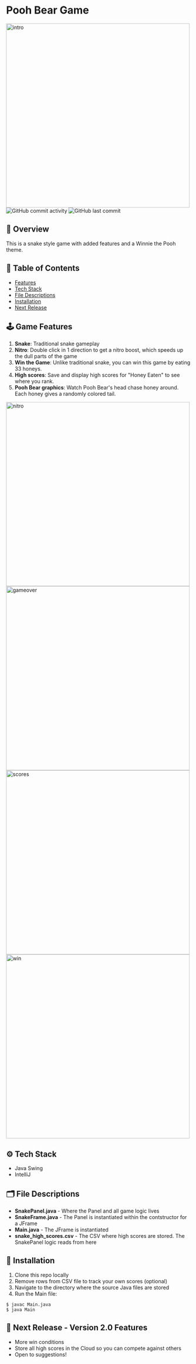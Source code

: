 
# Pooh Bear Game
<img width="500" alt="intro" src="https://user-images.githubusercontent.com/31792170/173160983-bcf42e7c-738e-4cb4-85af-0c0ea89d9377.png">
<img alt="GitHub commit activity" src="https://img.shields.io/github/commit-activity/m/aaroncorona/Pooh-Bear-Game">
<img alt="GitHub last commit" src="https://img.shields.io/github/last-commit/aaroncorona/Pooh-Bear-Game">


## 🐻 Overview
This is a snake style game with added features and a Winnie the Pooh theme.

## 📖 Table of Contents
* [Features](#%EF%B8%8F-game-features)
* [Tech Stack](#%EF%B8%8F-tech-stack)
* [File Descriptions](#%EF%B8%8F-file-descriptions)
* [Installation](#-installation)
* [Next Release](#-next-release---version-20-features)


## 🕹️ Game Features
1. **Snake**: Traditional snake gameplay
2. **Nitro**: Double click in 1 direction to get a nitro boost, which speeds up the dull parts of the game
3. **Win the Game**: Unlike traditional snake, you can win this game by eating 33 honeys.
4. **High scores**: Save and display high scores for "Honey Eaten" to see where you rank.
5. **Pooh Bear graphics**: Watch Pooh Bear's head chase honey around. Each honey gives a randomly colored tail.
<img width="500" alt="nitro" src="https://user-images.githubusercontent.com/31792170/173169436-1af02a61-b6a8-4f53-91c7-999a734d60cc.png">
<img width="500" alt="gameover" src="https://user-images.githubusercontent.com/31792170/173163046-817ceb01-c7ff-4465-9498-21090919c827.png">
<img width="500" alt="scores" src="https://user-images.githubusercontent.com/31792170/173162995-3186db38-a1ac-4fae-8221-6f435e7d546e.png">
<img width="500" alt="win" src="https://user-images.githubusercontent.com/31792170/173169340-2e513548-d169-4510-8b36-ea39caa113ce.png">

## ⚙️ Tech Stack
* Java Swing
* IntelliJ


## 🗂️ File Descriptions
* **SnakePanel.java** - Where the Panel and all game logic lives
* **SnakeFrame.java** - The Panel is instantiated within the contstructor for a JFrame
* **Main.java** - The JFrame is instantiated
* **snake_high_scores.csv** - The CSV where high scores are stored. The SnakePanel logic reads from here


## 🚀 Installation
1. Clone this repo locally 
2. Remove rows from CSV file to track your own scores (optional)
3. Navigate to the directory where the source Java files are stored
4. Run the Main file:
```
$ javac Main.java
$ java Main
```

## 🚧 Next Release - Version 2.0 Features
* More win conditions
* Store all high scores in the Cloud so you can compete against others
* Open to suggestions!


